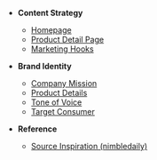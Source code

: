 <!-- docs/_sidebar.md -->

*   **Content Strategy**
    *   [Homepage](homepage.md)
    *   [Product Detail Page](pdp.md)
    *   [Marketing Hooks](hooks.md)

*   **Brand Identity**
    *   [Company Mission](company.md)
    *   [Product Details](product.md)
    *   [Tone of Voice](toneofvoice.md)
    *   [Target Consumer](consumer.md)

*   **Reference**
    *   [Source Inspiration (nimbledaily)](nimbledaily.md) 
